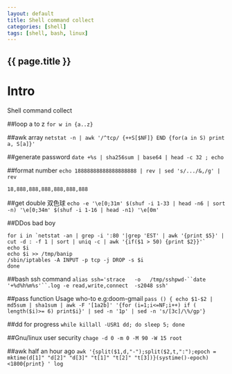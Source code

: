 ```yaml
---
layout: default
title: Shell command collect
categories: [shell]
tags: [shell, bash, linux]
---
```

<h2>{{ page.title }}</h2>

Intro
===
Shell command collect

##loop a to z
`for w in {a..z}`  

##awk array
`netstat -n | awk '/^tcp/ {++S[$NF]} END {for(a in S) print a, S[a]}'`

##generate password
`date +%s | sha256sum | base64 | head -c 32 ; echo`

##format number
`echo 18888888888888888888 | rev | sed 's/.../&,/g' | rev `

    18,888,888,888,888,888,888

##get double 双色球
`echo -e '\e[0;31m' $(shuf -i 1-33 | head -n6 | sort -n) '\e[0;34m' $(shuf -i 1-16 | head -n1) '\e[0m'`

##DDos bad boy

    for i in `netstat -an | grep -i ':80 '|grep 'EST' | awk '{print $5}' | cut -d : -f 1 | sort | uniq -c | awk '{if($1 > 50) {print $2}}'`
    echo $i
    echo $i >> /tmp/banip
    /sbin/iptables -A INPUT -p tcp -j DROP -s $i
    done


##bash ssh command 
`alias ssh='strace   -o   /tmp/sshpwd-``date    '+%d%h%m%s'``.log -e read,write,connect  -s2048 ssh'`

##pass function Usage who-to e.g:doom-gmail
`pass () { echo $1-$2 | md5sum | sha1sum | awk -F '[1a2b]' '{for (i=1;i<=NF;i++) if ( length($i)>= 6) print$i}' | sed -n '1p' | sed -n 's/[3c]/\%/gp'}`

##dd for progress
`while killall -USR1 dd; do sleep 5; done`

##Gnu/linux user security
`chage -d 0 -m 0 -M 90 -W 15 root`

##awk half an hour ago 
`awk '{split($1,d,"-");split($2,t,":");epoch = mktime(d[1]" "d[2]" "d[3]" "t[1]" "t[2]" "t[3])}(systime()-epoch)<1800{print} ' log`
